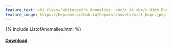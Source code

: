 ```yaml
---
feature_text: <h1 class="whitetext"> Anomalies  <br/> in <br/> High Energy Physics </h1>
feature_image: https://hepcomm.github.io/hepmist/assets/mist_hope.jpeg
---
```


{% include ListofAnomalies.html %}

#### [Download](https://raw.githubusercontent.com/hepcomm/hepmist/main/_includes/ListofAnomalies.html)
